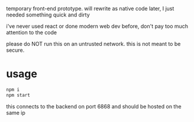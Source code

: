 temporary front-end prototype. will rewrite as native code later, I just
needed something quick and dirty

i've never used react or done modern web dev before, don't pay too much
attention to the code

please do NOT run this on an untrusted network. this is not meant to be
secure.

# usage

```sh
npm i
npm start
```

this connects to the backend on port 6868 and should be hosted on the same
ip
